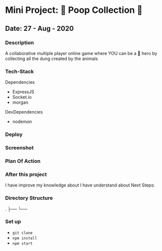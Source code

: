 # Mini Project: 💩 Poop Collection 💩

## Date: 27 - Aug - 2020

### Description

A collaborative multiple player online game where YOU can be a 💩 hero by collecting all the dung created by the animals

### Tech-Stack

Dependencies

- ExpressJS
- Socket.io
- morgan

DevDependencies

- nodemon

### Deploy

### Screenshot

### Plan Of Action

### After this project

I have improve my knowledge about
I have understand about
Next Steps:

### Directory Structure

.
├──
└──

### Set up

- `git clone`
- `npm install`
- `npm start`

